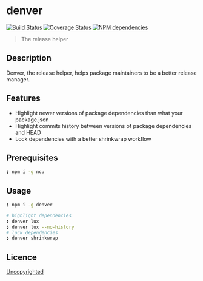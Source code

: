 # denver

[![Build Status](https://travis-ci.org/92bondstreet/denver.svg?branch=master)](https://travis-ci.org/92bondstreet/denver)
[![Coverage Status](https://coveralls.io/repos/github/92bondstreet/denver/badge.svg?branch=master)](https://coveralls.io/github/92bondstreet/denver?branch=master)
[![NPM dependencies](https://david-dm.org/92bondstreet/denver.svg)](https://david-dm.org/92bondstreet/denver)

> The release helper

## Description

Denver, the release helper, helps package maintainers to be a better release manager.

## Features

* Highlight newer versions of package dependencies than what your package.json
* Highlight commits history between versions of package dependencies and HEAD
* Lock dependencies with a better shrinkwrap workflow

## Prerequisites

```sh
❯ npm i -g ncu
```

## Usage

```sh
❯ npm i -g denver
```

```sh
# highlight dependencies
❯ denver lux
❯ denver lux --no-history
# lock dependencies
❯ denver shrinkwrap
```

## Licence

[Uncopyrighted](http://zenhabits.net/uncopyright/)
